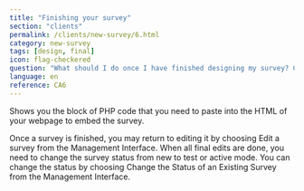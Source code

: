 ```yaml
---
title: "Finishing your survey"
section: "clients"
permalink: /clients/new-survey/6.html
category: new-survey
tags: [design, final]
icon: flag-checkered
question: "What should I do once I have finished designing my survey? Can I start the next step of data collection right away?"
language: en
reference: CA6
---
```


Shows you the block of PHP code that you need to paste into the HTML of your webpage to embed the survey.

Once a survey is finished, you may return to editing it by choosing Edit a survey from the Management Interface. When all final edits are done, you need to change the survey status from new to test or active mode. You can change the status by choosing Change the Status of an Existing Survey from the Management Interface.
